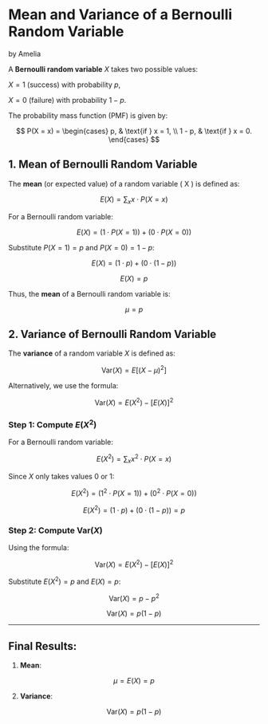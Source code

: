 # Mean and Variance of a Bernoulli Random Variable
by Amelia

A **Bernoulli random variable** $X$ takes two possible values: 

$X = 1$ (success) with probability $p$,

$X = 0$ (failure) with probability $1 - p$.

The probability mass function (PMF) is given by:

$$
P(X = x) = 
\begin{cases} 
p, & \text{if } x = 1, \\
1 - p, & \text{if } x = 0.
\end{cases}
$$

## 1. Mean of Bernoulli Random Variable

The **mean** (or expected value) of a random variable \( X \) is defined as:

$$
E(X) = \sum_x x \cdot P(X = x)
$$

For a Bernoulli random variable:

$$
E(X) = (1 \cdot P(X = 1)) + (0 \cdot P(X = 0))
$$

Substitute $P(X = 1) = p$ and $P(X = 0) = 1 - p$:

$$
E(X) = (1 \cdot p) + (0 \cdot (1 - p))
$$

$$
E(X) = p
$$

Thus, the **mean** of a Bernoulli random variable is:

$$
\mu = p
$$

## 2. Variance of Bernoulli Random Variable

The **variance** of a random variable $X$ is defined as:

$$
\text{Var}(X) = E\big[(X - \mu)^2\big]
$$

Alternatively, we use the formula:

$$
\text{Var}(X) = E(X^2) - [E(X)]^2
$$

### Step 1: Compute $E(X^2)$

For a Bernoulli random variable:

$$
E(X^2) = \sum_x x^2 \cdot P(X = x)
$$

Since $X$ only takes values $0$ or $1$:

$$
E(X^2) = (1^2 \cdot P(X = 1)) + (0^2 \cdot P(X = 0))
$$

$$
E(X^2) = (1 \cdot p) + (0 \cdot (1 - p)) = p
$$

### Step 2: Compute $\text{Var}(X)$

Using the formula:

$$
\text{Var}(X) = E(X^2) - [E(X)]^2
$$

Substitute $E(X^2) = p$ and $E(X) = p$:

$$
\text{Var}(X) = p - p^2
$$

$$
\text{Var}(X) = p(1 - p)
$$

---

## Final Results:

1. **Mean**:
   
$$
\mu = E(X) = p
$$

2. **Variance**:

$$
\text{Var}(X) = p(1 - p)
$$
